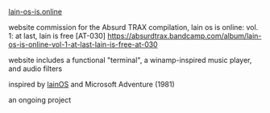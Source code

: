 [lain-os-is.online](https://lain-os-is.online)

website commission for the Absurd TRAX compilation, lain os is online: vol. 1: at last, lain is free [AT-030] 
https://absurdtrax.bandcamp.com/album/lain-os-is-online-vol-1-at-last-lain-is-free-at-030

website includes a functional "terminal", a winamp-inspired music player, and audio filters

inspired by [lainOS](https://lainos.org) and Microsoft Adventure (1981)

an ongoing project

